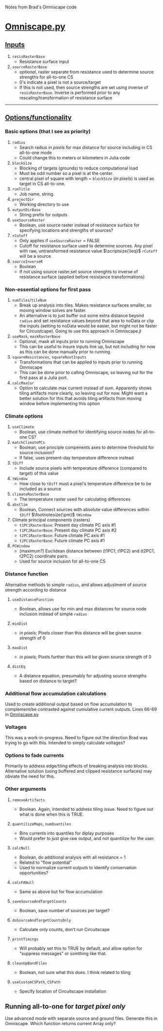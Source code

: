 Notes from Brad's Omniscape code

# [Omniscape.py](https://github.com/bmcrae/omniscape/blob/master/OmniScape.py)

## <ins>Inputs</ins> 

1. `resisRasterBase`
    - Resistance surface input
2. `sourceRasterBase`
    - *optional*, raster separate from resistance used to determine source strengths for all-to-one CS
    - 0's indicate a pixel is not a source/target
    - If this is not used, then source strengths are set using inverse of `resisRasterBase`. Inverse is performed prior to any rescaling/transformation of resistance surface

---
## <ins>Options/functionality</ins>

### Basic options (that I see as priority)
1. `radius`
    - Search radius *in pixels* for max distance for source including in CS all-to-one mode
    - Could change this to meters or kilometers in Julia code
2. `blockSize`
    - Blocking of targets (grounds) to reduce computational load
    - Must be odd number so a pixel is at the center.
    - central pixel of square with length = `blockSize` (*in pixels*) is used as target in CS all-to-one.
3. `runTitle`
    - Job name, string.
4. `projectDir`
    - Working directory to use
5. `outputDirBase`
    - String prefix for outputs
6. `useSourceRaster`
    - Boolean, use source raster instead of resistance surface for specifying locations and strengths of sources?
6. `rCutoff`
    - Only applies if `useSourceRaster` = FALSE
    - Cutoff for resistance surface used to determine sources. Any pixel with raw, untransformed resistance value $\scriptsize{\leq}$ `rCutoff` will be a source.
7. `sourceInverseR`
    - Boolean
    - If not using source raster,set source strenghts to inverse of resistance surface (applied before resistance transformations)


### Non-essential options for first pass

1. `numTiles`/`tileNum`
    - Break up analysis into tiles. Makes resistance surfaces smaller, so moving window solves are faster.
    - An alternative is to just buffer out some extra distance beyond `radius` and set resistance values beyond that area to noData or clip the inputs (setting to noData would be easier, but might not be faster for Circuistcape). Going to use this approach in Omniscape.jl
2. `useMask`, `maskRasterBase`
    - Optional, mask all inputs prior to running Omniscape
    - This can be useful to insure inputs line up, but not including for now as this can be done manually prior to running.
3. `squareResistances`, `squareRootInputs`
    - Transformations that can be applied to inputs prior to running Omniscape
    - This can be done prior to calling Omniscape, so leaving out for the first pass at a Julia port.
4. `calcMaxCur`
    - Option to calculate max current instead of sum. Apparently shows tiling artifacts more clearly, so leaving out for now. Might want a better solution for this that avoids tiling artifacts from moving window before implementing this option


### Climate options

1. `useClimate`
    - Boolean, use climate method for identifying source nodes for all-to-one CS?
2. `matchClimatePCs`
    - Boolean, use principle compenents axes to determine threshold for source inclusion? 
    - If false, uses present-day temperature difference instead
3. `tDiff`
    - Include source pixels with temperature difference (compared to target) of this value
4. `tWindow`
    - How close to `tDiff` must a pixel's temperature difference be to be included as a source
5. `climateRasterBase`
    - The temperature raster used for calculating differences
6. `absClim`
    - Boolean, Connect sources with absolute value differences within `tDiff` $\footnotesize{\pm}$ `tWindow`
7. Climate principal components (rasters)
    - `t1PC1RasterBase`: Present day climate PC axis \#1 
    - `t1PC2RasterBase`: Present day climate PC axis \#2
    - `t2PC1RasterBase`: Future climate PC axis \#1
    - `t2PC1RasterBase`: Future climate PC axis \#1
8. `PCWindow`
    - (maximum?) Euclidean distance between (t1PC1, t1PC2) and (t2PC1, t2PC2) coordinate pairs.
    - Used for source inclusion for all-to-one CS


### Distance function
Alternative methods to simple `radius`, and allows adjustment of source strength according to distance

1. `useDistanceFunction`
    - Boolean, allows use for min and max distances for source node inclusion instead of simple `radius`

2. `minDist`
    - *in pixels*; Pixels closer than this distance will be given source strength of 0
3. `maxDist`
    - *in pixels*; Pixels further than this will be given source strength of 0
4. `distEq`
    - A distance equation, presumably for adjusting source strengths based on distance to target?


### Additional flow accumulation calculations

Used to create additional output based on flow accumulation to complement/be contrasted against cumulative current outputs. Lines 66-69 in [Omniscape.py](https://github.com/bmcrae/omniscape/blob/master/OmniScape.py)

### Voltages
This was a work-in-progress. Need to figure out the direction Brad was trying to go with this. Intended to simply calculate voltages?

### Options to fade currents
Primarily to address edge/tiling effects of breaking analysis into blocks. Alternative solution (using buffered and clipped resistance surfaces) may obviate the need for this.

### Other arguments
1. `removeArtifacts`
    - Boolean. Again, intended to address tiling issue. Need to figure out what is done when this is TRUE.
2. `quantilizeMaps`, `numQuantiles`
    - Bins currents into quantiles for diplay purposes
    - Would prefer to just give raw output, and not quantilize for the user.
    
    
3. `calcNull`
    - Boolean, do additional analysis with all resistance = 1
    - Related to "flow potential"
    - Used to normalize current outputs to identify conservation opportunities? 

4. `calcFANull`
    - Same as above but for flow accumulation
5. `saveSourceAndTargetCounts`
    - Boolean, save number of sources per target?
6. `doSourceAndTargetCountsOnly`
    - Calculate only counts, don't run Circuitscape

7. `printTimings`
    - Will probably set this to TRUE by default, and allow option for "suppress messages" or somthing like that.

8. `cleanUpBandFiles`
    - Boolean, not sure what this does. I think related to tiling

9. `useCustomCSPath`, `CSPath`
    - Specify location of Circuitscape installation



## Running all-to-one for *target pixel only*

Use advanced mode with separate source and ground files. Generate this in Omniscape. Which function returns current Array only?

